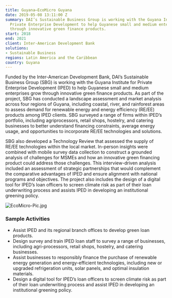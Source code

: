 ```yaml
---
title: Guyana—EcoMicro Guyana
date: 2019-05-08 13:11:00 Z
summary: DAI’s Sustainable Business Group is working with the Guyana Institute for
  Private Enterprise Development to help Guyanese small and medium enterprises grow
  through innovative green finance products.
start: 2018
end: 2021
client: Inter-American Development Bank
solutions:
- Sustainable Business
regions: Latin America and the Caribbean
country: Guyana
---
```


Funded by the Inter-American Development Bank, DAI’s Sustainable Business Group (SBG) is working with the Guyana Institute for Private Enterprise Development (IPED) to help Guyanese small and medium enterprises grow through innovative green finance products. As part of the project, SBG has conducted a landscape assessment and market analysis across four regions of Guyana, including coastal, river, and rainforest areas to assess demand for renewable energy and energy efficiency (RE/EE) products among IPED clients. SBG surveyed a range of firms within IPED’s portfolio, including agriprocessors, retail shops, hostelry, and catering businesses to better understand financing constraints, average energy usage, and opportunities to incorporate RE/EE technologies and solutions. 

SBG also developed a Technology Review that assessed the supply of RE/EE technologies within the local market. In-person insights were combined with mobile survey data collection to construct a grounded analysis of challenges for MSMEs and how an innovative green financing product could address those challenges. This interview-driven analysis included an assessment of strategic partnerships that would complement the comparative advantages of IPED and ensure alignment with national programs and objectives. The project also includes the design of a digital tool for IPED’s loan officers to screen climate risk as part of their loan underwriting process and assists IPED in developing an institutional greening policy.

![EcoMicro-Pic.jpg](/uploads/EcoMicro-Pic.jpg)
 
### Sample Activities
 
* Assist IPED and its regional branch offices to develop green loan products.
* Design survey and train IPED loan staff to survey a range of businesses, including agri-processors, retail shops, hostelry, and catering businesses.
* Assist businesses to responsibly finance the purchase of renewable energy generation and energy-efficient technologies, including new or upgraded refrigeration units, solar panels, and optimal insulation materials.
* Design a digital tool for IPED’s loan officers to screen climate risk as part of their loan underwriting process and assist IPED in developing an institutional greening policy.